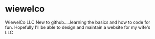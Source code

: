 # wiewelco
WiewelCo LLC
New to github.....learning the basics and how to code for fun.  Hopefully I'll be able to design and maintain a website for my wife's LLC
